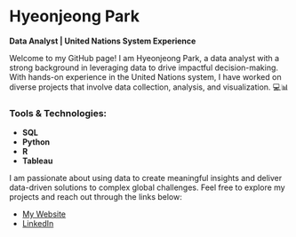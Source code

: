 # Hyeonjeong Park

**Data Analyst | United Nations System Experience**

Welcome to my GitHub page! I am Hyeonjeong Park, a data analyst with a strong background in leveraging data to drive impactful decision-making. With hands-on experience in the United Nations system, I have worked on diverse projects that involve data collection, analysis, and visualization. 💻📊

### Tools & Technologies:
- **SQL**
- **Python**
- **R**
- **Tableau**

I am passionate about using data to create meaningful insights and deliver data-driven solutions to complex global challenges. Feel free to explore my projects and reach out through the links below:

- [My Website](https://edenbrln.github.io/)
- [LinkedIn](https://www.linkedin.com/in/hyeonjeong-park-8a8a01197/)
